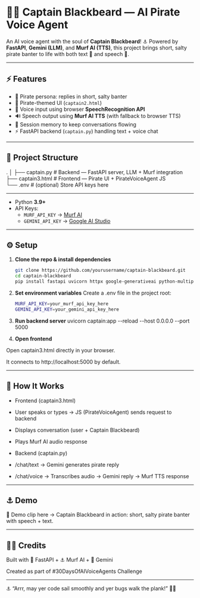 # 🏴‍☠️ Captain Blackbeard — AI Pirate Voice Agent

An AI voice agent with the soul of **Captain Blackbeard**! ⚓ Powered by **FastAPI**, **Gemini (LLM)**, and **Murf AI (TTS)**, this project brings short, salty pirate banter to life with both text 💬 and speech 🎤.  

---

## ⚡ Features

- 🏴 Pirate persona: replies in short, salty banter  
- 🎨 Pirate-themed UI (`captain2.html`)  
- 🎤 Voice input using browser **SpeechRecognition API**  
- 🔊 Speech output using **Murf AI TTS** (with fallback to browser TTS)  
- 📜 Session memory to keep conversations flowing  
- ⚡ FastAPI backend (`captain.py`) handling text + voice chat  

---

## 📂 Project Structure

.
│
├── captain.py # Backend — FastAPI server, LLM + Murf integration  
├── captain3.html # Frontend — Pirate UI + PirateVoiceAgent JS  
└── .env # (optional) Store API keys here    

---

- Python **3.9+**  
- API Keys:  
  - `MURF_API_KEY` → [Murf AI](https://murf.ai/)  
  - `GEMINI_API_KEY` → [Google AI Studio](https://aistudio.google.com/)  

---

## ⚙️ Setup

1. **Clone the repo & install dependencies**
   ```bash
   git clone https://github.com/yourusername/captain-blackbeard.git
   cd captain-blackbeard
   pip install fastapi uvicorn httpx google-generativeai python-multipart python-dotenv  


2. **Set environment variables**
Create a .env file in the project root:
   ```bash
   MURF_API_KEY=your_murf_api_key_here
   GEMINI_API_KEY=your_gemini_api_key_here
   ```

3. **Run backend server**
uvicorn captain:app --reload --host 0.0.0.0 --port 5000

4. **Open frontend**

Open captain3.html directly in your browser.

It connects to http://localhost:5000 by default.  

---

## 🚢 How It Works

- Frontend (captain3.html)

- User speaks or types → JS (PirateVoiceAgent) sends request to backend

- Displays conversation (user + Captain Blackbeard)

- Plays Murf AI audio response

- Backend (captain.py)

- /chat/text → Gemini generates pirate reply

- /chat/voice → Transcribes audio → Gemini reply → Murf TTS response  

---

## ⚓ Demo

🎥 Demo clip here → Captain Blackbeard in action: short, salty pirate banter with speech + text.

---

## 🏴‍☠️ Credits

Built with 🐍 FastAPI + ⚓ Murf AI + 🧭 Gemini

Created as part of #30DaysOfAIVoiceAgents Challenge  

---

⚓ “Arrr, may yer code sail smoothly and yer bugs walk the plank!” 🏴‍☠️

